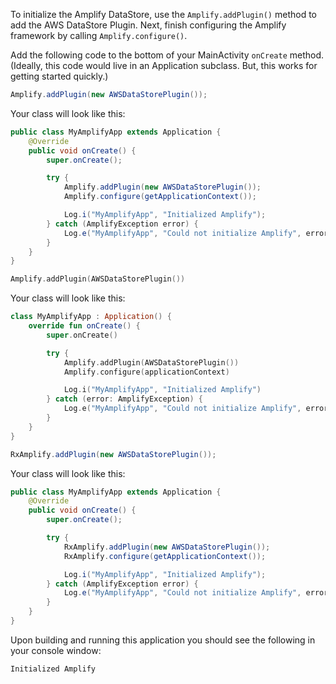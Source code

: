 To initialize the Amplify DataStore, use the `Amplify.addPlugin()` method to add the AWS DataStore Plugin. Next, finish configuring the Amplify framework by calling `Amplify.configure()`.


Add the following code to the bottom of your MainActivity `onCreate` method. (Ideally, this code would live in an Application subclass. But, this works for getting started quickly.)

<amplify-block-switcher> <amplify-block name="Java">

```java
Amplify.addPlugin(new AWSDataStorePlugin());
```

Your class will look like this:

```java
public class MyAmplifyApp extends Application {
    @Override
    public void onCreate() {
        super.onCreate();

        try {
            Amplify.addPlugin(new AWSDataStorePlugin());
            Amplify.configure(getApplicationContext());

            Log.i("MyAmplifyApp", "Initialized Amplify");
        } catch (AmplifyException error) {
            Log.e("MyAmplifyApp", "Could not initialize Amplify", error);
        }
    }
}
```

</amplify-block> <amplify-block name="Kotlin">

```kotlin
Amplify.addPlugin(AWSDataStorePlugin())
```

Your class will look like this:

```kotlin
class MyAmplifyApp : Application() {
    override fun onCreate() {
        super.onCreate()

        try {
            Amplify.addPlugin(AWSDataStorePlugin())
            Amplify.configure(applicationContext)

            Log.i("MyAmplifyApp", "Initialized Amplify")
        } catch (error: AmplifyException) {
            Log.e("MyAmplifyApp", "Could not initialize Amplify", error)
        }
    }
}
```

</amplify-block> <amplify-block name="RxJava">

```java
RxAmplify.addPlugin(new AWSDataStorePlugin());
```

Your class will look like this:

```java
public class MyAmplifyApp extends Application {
    @Override
    public void onCreate() {
        super.onCreate();

        try {
            RxAmplify.addPlugin(new AWSDataStorePlugin());
            RxAmplify.configure(getApplicationContext());

            Log.i("MyAmplifyApp", "Initialized Amplify");
        } catch (AmplifyException error) {
            Log.e("MyAmplifyApp", "Could not initialize Amplify", error);
        }
    }
}
```

</amplify-block> </amplify-block-switcher>

Upon building and running this application you should see the following in your console window:

```console
Initialized Amplify
```

